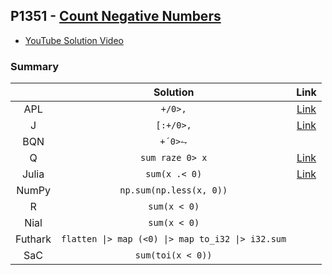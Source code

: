 ## P1351 - [Count Negative Numbers](https://leetcode.com/problems/count-negative-numbers-in-a-sorted-matrix/)

* [YouTube Solution Video](https://www.youtube.com/watch?v=MKb4WD6mioE)

### Summary

||Solution|Link|
|:-:|:-:|:-:|
|APL|`+/0>,`|[Link](https://github.com/codereport/LeetCode/blob/master/0176_Problem_1.apl)|
|J|`[:+/0>,`|[Link](https://github.com/codereport/LeetCode/blob/master/0176_Problem_1.ijs)|
|BQN|`+´0>⥊`||
|Q|`sum raze 0> x`|[Link](https://github.com/codereport/LeetCode/blob/master/0176_Problem_1.q)|
|Julia|`sum(x .< 0)`|[Link](https://github.com/codereport/LeetCode/blob/master/0176_Problem_1.jl)|
|NumPy|`np.sum(np.less(x, 0))`||
|R|`sum(x < 0)`||
|Nial|`sum(x < 0)`||
|Futhark|`flatten \|> map (<0) \|> map to_i32 \|> i32.sum`||
|SaC|`sum(toi(x < 0))`||

